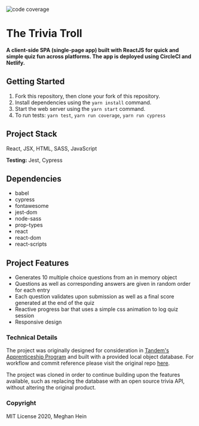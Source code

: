 ![code coverage](https://badgen.net/badge/coverage/95.83%25/green)
# The Trivia Troll

__A client-side SPA (single-page app) built with ReactJS for quick and simple quiz fun across platforms. The app is deployed using CircleCI and Netlify.__

<!-- [To view live version of the app, click here](https://the-tandem-test.netlify.app/ "Netlify deployment") -->

## Getting Started
1. Fork this repository, then clone your fork of this repository.
2. Install dependencies using the `yarn install` command.
3. Start the web server using the `yarn start` command.
4. To run tests: `yarn test`, `yarn run coverage`, `yarn run cypress`

## Project Stack
React, JSX, HTML, SASS, JavaScript

__Testing:__ Jest, Cypress

## Dependencies
- babel
- cypress
- fontawesome
- jest-dom
- node-sass
- prop-types
- react
- react-dom
- react-scripts

## Project Features
- Generates 10 multiple choice questions from an in memory object
- Questions as well as corresponding answers are given in random order for each entry
- Each question validates upon submission as well as a final score generated at the end of the quiz
- Reactive progress bar that uses a simple css animation to log quiz session
- Responsive design

### Technical Details
The project was originally designed for consideration in [Tandem's Apprenticeship Program](https://madeintandem.com/about/apprenticeship-program/) and built with a provided local object database. For workflow and commit reference please visit the original repo [here](https://github.com/meghein/tandem-test).

The project was cloned in order to continue building upon the features available, such as replacing the database with an open source trivia API, without altering the original product.

### Copyright
MIT License 2020, Meghan Hein